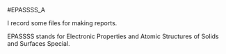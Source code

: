#EPASSSS_A

I record some files for making reports.

EPASSSS stands for Electronic Properties and Atomic Structures of Solids and Surfaces Special.
